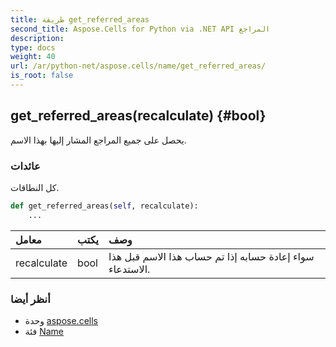 ```yaml
---
title: طريقة get_referred_areas
second_title: Aspose.Cells for Python via .NET API المراجع
description:
type: docs
weight: 40
url: /ar/python-net/aspose.cells/name/get_referred_areas/
is_root: false
---
```

##  get_referred_areas(recalculate) {#bool}
يحصل على جميع المراجع المشار إليها بهذا الاسم.


###  عائدات

كل النطاقات.


```python
def get_referred_areas(self, recalculate):
    ...
```


| معامل| يكتب| وصف|
| :- | :- | :- |
| recalculate | bool | سواء إعادة حسابه إذا تم حساب هذا الاسم قبل هذا الاستدعاء.|



###  أنظر أيضا
* وحدة [aspose.cells](../../)
* فئة [Name](/cells/ar/python-net/aspose.cells/name)
